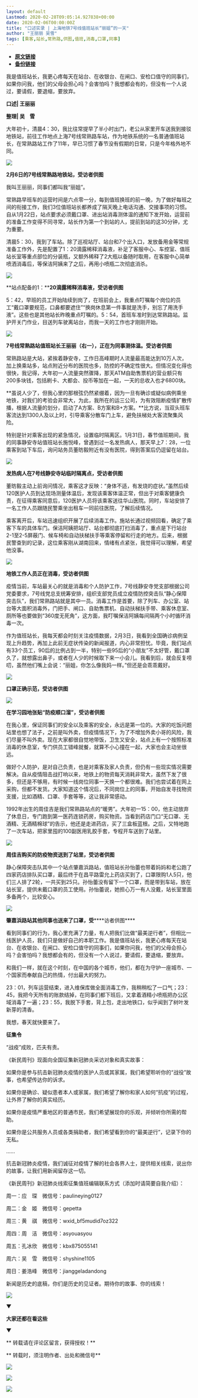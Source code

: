 ```yaml
---
layout: default
Lastmod: 2020-02-28T09:05:14.927838+00:00
date: 2020-02-06T00:00:00Z
title: "口述实录 | 上海地铁7号线值班站长“丽姐”的一天"
author: "王丽丽 吴雪"
tags: [乘客,站长,常熟路,供图,值班,消毒,口罩,同事]
---
```


* [**原文链接**](http://mp.weixin.qq.com/s?__biz=MTUzMDQzNjMwMQ==&mid=2652824668&idx=1&sn=f3d6d81c85eb3195e8cee7e0a84f04d0&chksm=68ed29fe5f9aa0e8c169308c852116a9cd4e51f4c599361dc3211d92324c5666d6715527a4c3#rd)
* [**备份链接**](http://archive.ph/maGF3)


我是值班站长，我更心疼每天在站台、在收银台、在闸口、安检口值守的同事们，如果你问我，他们的父母会担心吗？会害怕吗？我想都会有的，但没有一个人说过，要请假，要退缩，要放弃。

**口述| 王丽丽**  

**整理| 吴    雪**

大年初十，清晨4：30，我比往常提早了半小时出门，老公从家里开车送我到接驳地铁站，前往工作地点上海7号线常熟路车站，作为地铁系统的一名普通值班站长，在常熟路站工作了11年，早已习惯了春节没有假期的日常，只是今年格外地不同。

![](/images/post/0ca96b7dc653560dab617792714b80ed.jpg)

**2月6日的7号线常熟路地铁站，受访者供图**

我叫王丽丽，同事们都叫我“丽姐”。

常熟路早班车的运营时间是六点零一分，每到值班换班的前一晚，为了做好每班之间的衔接工作，我们3位值班站长都养成了隔天晚上电话沟通、交接事项的习惯。自从1月22日，站点要求必须戴口罩、进出站消毒测体温的通知下发开始，运营前的准备工作变得不同寻常，站长作为第一个到站的人，提前到站的这30分钟，尤为重要。

清晨5：30，我到了车站。除了巡视站厅、站台和7个出入口，发放备用金等常规准备工作外，先是配置了1：20滴露稀释消毒液，补足了客服中心、车控室、值班站长室等重点部位的分装瓶，又额外稀释了2大瓶以备随时取用，在客服中心简单喷洒消毒后，等保洁阿姨来了之后，再用小喷瓶二次彻底消杀。

![](/images/post/59a28acbe2fe8df31071db9202f61b48.jpg)

**站点配备的1：****20滴露稀释消毒液，**受访者供图****

5：42，早班的员工开始陆续到岗了，在班前会上，我重点叮嘱每个岗位的员工“戴口罩要规范，口鼻都要遮住”“换岗休息第一件事就是洗手，别忘了用洗手液”。这些也是其他站长昨晚重点叮嘱的。5：54，首班车准时到达常熟路站。监护开关门作业，目送列车驶离站台，而我一天的工作也才刚刚开始。

![](/images/post/1cf935611c59dcb130cfa68628402c54.jpg)

**7号线常熟路站值班站长王丽丽（右一），正在为同事测体温。**受访者供图****

常熟路站是大站，紧挨着静安寺，工作日高峰期时人流量最高能达到10万人次，加上换乘站多，站点附近分布的医院也多，防控的不确定性很大。但情况变化得也很快，我记得，大年初一人流量突然骤降，那天ATM自助售票机的营业额只有200多块钱，包括刷卡、大都会、投币等加在一起，一天的总收入也才6800块。

**虽说人少了，但我心里的那根弦仍然紧绷着，因为一旦有确诊或疑似病例乘坐地铁，对我们的考验会非常大，为此，我所在的运三公司，为有效阻断疫情扩散传播，根据人流量的划分，启动了A方案、B方案和B+方案。**比方说，当双头班车客流达到1300人及以上时，引导乘客分散车门上车，避免扶梯处大客流聚集风险。

特别是针对乘客出现的紧急情况，设置临时隔离区。1月31日，春节值班期间，我的同事静安寺站值班站长施悦峰，曾遇到过一名发热病人，那天早上7：28，一位乘客到站下车后，询问站务员董昉毅附近有没有医院，得到答案后仍逗留在站台。

![](/images/post/cbfab4e7f970002d1092177eddc1e1ee.jpg)

**发热病人在7号线静安寺站临时隔离点，**受访者供图****

董昉毅主动上前询问情况，乘客这才反映：“身体不适，有发烧的症状。”虽然后续120医护人员到达现场测量体温后，发现该乘客体温正常，但出于对乘客健康负责，在征得乘客同意后，120医护人员将该乘客送往华山医院。同时，车站安排了一名工作人员跟随民警乘坐出租车一同前往医院，了解后续情况。

乘客离开后，车站迅速组织开展了后续消毒工作。施站长通过视频回看，确定了乘客下车的具体车门。保洁阿姨把站厅、站台都彻底打扫消毒了，重点是下行站台2-1至2-5屏蔽门、候车椅和自动扶梯扶手等乘客停留和行走的地方。后来，根据民警查到的记录，这位乘客刚从湖南回来，情绪有点紧张，我觉得可以理解，希望他没事。

![](/images/post/f0877307559f5985538f141b07c1dce5.jpg)

**地铁工作人员正在消毒，**受访者供图****

疫情当前，车站最关心的就是消毒和个人防护工作，7号线静安寺党支部根据公司党委要求，7号线党总支统筹安排，组织支部党员成立疫情防控突击队“静心保障突击队”，我们常熟路站就是其中一员。消毒工作是首要，除了列车、办公室、站台等大面积消毒外，门把手、闸口、自助售票机、自动扶梯扶手带、乘客休息室、厕所等也要做到“360度无死角”，这方面，我叮嘱保洁阿姨每间隔两个小时循环消毒一次。

作为值班站长，我每天都会时刻关注疫情数据，2月3日，我看到全国确诊病例呈现上升趋势，再加上此前无症状传染的新闻报道，内心非常担忧。毕竟，我们站点有33个员工，90后的比例占到一半，特别一些95后的“小朋友”不太好管，戴口罩久了，就想露出鼻子，或者在人少的时候取下来一小会儿。我看到后，就会反复唠叨，虽然他们嘴上会说：“丽姐，你怎么像我妈一样。”但还是会乖乖戴好。

![](/images/post/28a262e998dc6a8eebd921bba131859c.jpg)

**口罩正确示范，**受访者供图****

![](/images/post/5496c68d7530eb6c1abaed1bdd5201be.jpg)

**在学习园地张贴“防疫顺口溜”，**受访者供图****

在我心里，保证同事们的安全以及乘客的安全，永远是第一位的。大家的吃饭问题站里也想了法子，之前是叫外卖，但疫情情况下，为了不增加外卖小哥的风险，我们尽量不叫外卖。现在大家都很自觉地带饭，卫生又安全，站点上有一个按照标准消毒的休息室，专门供员工错峰就餐，就算不小心撞在一起，大家也会主动坐很远。

做好个人防护，是对自己负责，也是对乘客及家人负责，但仍有一些现实情况需要解决。自从疫情阻击战打响以来，地铁上的物资每天消耗非常大，虽然下发了很多，但还是不够用，有时候一线岗位同事一天换一个都很难。我们也尝试着在网上采购，但都不发货。大家知道这个情况后，不同岗位上的同事，开始自发寻找物资支援，比如酒精、口罩、手套等等，这让我非常感动。

1992年出生的周佳吉是我们常熟路站点的“暖男”。大年初一15：00，他主动放弃了休息日，专门跑到第一医药连锁药房，购买物资。当看到药店门口“无口罩、无酒精、无酒精棉球”的告示，他还是走进药店，买了三盒板蓝根。之后，又特地跑了一次车站，把家里囤的100副医用乳胶手套，专程开车送到了站里。

![](/images/post/aa41b066211951012ba5e2c098f9b4e4.jpg)

**周佳吉****购买的防****疫物资送到了站里，**受访者供图****

静心保障突击队其中一个站点肇嘉浜路站，值班站长孙怡蕾也带着妈妈和老公跑了四家药店排队买口罩，最后终于在昌平路雷允上药店买到了，口罩限购1人5只，他们三人排了2轮，一共买到25只。孙怡蕾没有留下一个口罩，而是带到车站，放在站长室，提供未戴口罩的员工使用。孙怡蕾说，她担心万一有人没戴，站长室里面多备两个，比较安心。

![](/images/post/c4299c9224ef8a45f60f3a4fdd16de94.jpg)

**肇嘉浜路站其他同事也送来了口罩，**受********访者供图****  

看到同事们的行为，我心里充满了力量，有人把我们比做“最美逆行者”，但相比一线医护人员，我们只是做好自己的本职工作。我是值班站长，我更心疼每天在站台、在收银台、在闸口、安检口值守的同事们，如果你问我，他们的父母会担心吗？会害怕吗？我想都会有的，但没有一个人说过，要请假，要退缩，要放弃。

和我们一样，就在这个时刻，在中国的各个城市，他们，都在为守护一座城市、一个国家而奉献自己的热情，付出最大的努力。

23：01，列车运营结束，进入维保库做全面消毒工作，我稍稍松了一口气；23：45，我把今天所有的账款结掉，在同事们都下班后，又拿着酒精小喷瓶把办公区域消毒了一遍；23：55，我脱下手套，背上包，走出地铁口，似乎闻到了树叶发新芽的清香。

我想，春天就快要来了。

  

**征集令**

  

“战疫”成败，匹夫有责。  

《新民周刊》现面向全国征集新冠肺炎采访对象和真实故事：

如果你是参与抗击新冠肺炎疫情的医护人员或其家属，我们希望聆听你的“战役”故事，也希望传达你的诉求。

如果你是确诊、疑似患者本人或家属，我们希望了解你和家人如何“抗疫”的过程，让外界了解你的真实经历。

如果你是疫情严重地区的普通市民，我们希望展现你的乐观，并倾听你所需的帮助。

如果你是公共服务人员或各类捐助者，我们希望看到你的“最美逆行”，记录下你的无私。

……

抗击新冠肺炎疫情，我们诚征对疫情了解的社会各界人士，提供相关线索，说出你的故事，让我们用新闻留存这一切。

《新民周刊》新冠肺炎线索征集值班编辑联系方式（添加时请简要自我介绍）：

周一：应　琛　微信号：paulineying0127

周二：金　姬　微信号：gepetta

周三：黄　祺　微信号：wxid\_bf5mudid7oz322

周四：周　洁　微信号：asyouasyou

周五：孔冰欣　微信号：kbx875055141

周六：吴　雪　微信号：shyshine1105

周日：姜浩峰　微信号：jianggeladandong

新闻是历史的底稿，你们是历史的见证者。期待你的故事、你的线索！

![](/images/post/1f5d8391583e261a286fb4c68551cf83.jpg)

▼

**大家还都在看这些**

▼

  

** 转载请在评论区留言，获得授权！**  

** 转载时，须注明作者、出处和微信号**

![](/images/post/3cabaf514879667f2ce43583353016ba.jpg)

![](/images/post/f987d4ebbc49164f2d46fdd476bdd295.jpg)

![](/images/post/5f18d0716b0eefb597063067fe7ad3fd.jpg)

